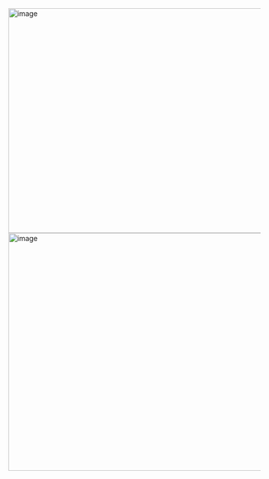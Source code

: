 <img width="606" height="449" alt="image" src="https://github.com/user-attachments/assets/9929fe86-f21e-4b68-9bb9-74be20b96a2e" />
<img width="608" height="475" alt="image" src="https://github.com/user-attachments/assets/fb083f5a-eb69-4b67-8dec-f7b7f0129200" />
